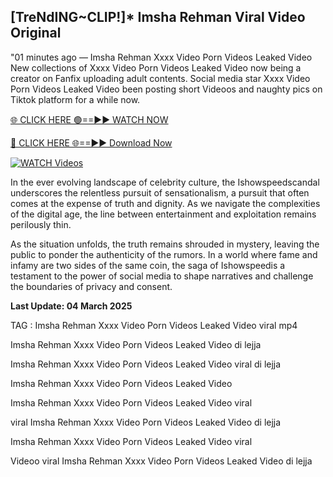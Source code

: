 ## [TreNdING~CLIP!]* Imsha Rehman Viral Video Original


"01 minutes ago —  Imsha Rehman Xxxx Video Porn Videos Leaked Video New collections of   Xxxx Video Porn Videos Leaked Video now being a creator on Fanfix uploading adult contents. Social media star   Xxxx Video Porn Videos Leaked Video been posting short Videoos and naughty pics on Tiktok platform for a while now. 


[🌐 CLICK HERE 🟢==►► WATCH NOW](https://ultra-bulletin.blogspot.com/p/ultra-bulletin-25.html)

[🔴 CLICK HERE 🌐==►► Download Now](https://ultra-bulletin.blogspot.com/p/ultra-bulletin-25.html)

[![WATCH Videos](https://i.imgur.com/dJHk4Zq.gif)](https://ultra-bulletin.blogspot.com/p/ultra-bulletin-25.html)

In the ever evolving landscape of celebrity culture, the Ishowspeedscandal underscores the relentless pursuit of sensationalism, a pursuit that often comes at the expense of truth and dignity. As we navigate the complexities of the digital age, the line between entertainment and exploitation remains perilously thin.

As the situation unfolds, the truth remains shrouded in mystery, leaving the public to ponder the authenticity of the rumors. In a world where fame and infamy are two sides of the same coin, the saga of Ishowspeedis a testament to the power of social media to shape narratives and challenge the boundaries of privacy and consent.

**Last Update: 04 March 2025**

TAG :
Imsha Rehman Xxxx Video Porn Videos Leaked Video viral mp4

Imsha Rehman Xxxx Video Porn Videos Leaked Video di lejja

Imsha Rehman Xxxx Video Porn Videos Leaked Video viral di lejja

Imsha Rehman Xxxx Video Porn Videos Leaked Video

Imsha Rehman Xxxx Video Porn Videos Leaked Video viral

viral Imsha Rehman Xxxx Video Porn Videos Leaked Video di lejja

Imsha Rehman Xxxx Video Porn Videos Leaked Video viral

Videoo viral Imsha Rehman Xxxx Video Porn Videos Leaked Video di lejja
